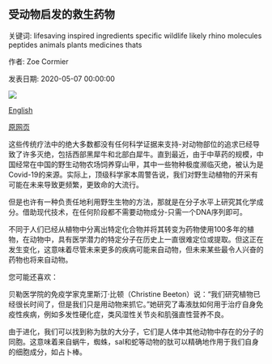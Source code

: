 ## 受动物启发的救生药物

关键词: lifesaving inspired ingredients specific wildlife likely rhino molecules peptides animals plants medicines thats

作者: Zoe Cormier

发表日期: 2020-05-07 00:00:00

![](https://ichef.bbci.co.uk/wwfeatures/live/624_351/images/live/p0/8c/kz/p08ckzr6.jpg)

[English](The%20life-saving%20medicines%20inspired%20by%20animals.md)

[原网页](https://www.bbc.com/future/article/20200507-medicines-and-drugs-from-animals-venom)

这些传统疗法中的绝大多数都没有任何科学证据来支持-对动物部位的追求已经导致了许多灭绝，包括西部黑犀牛和北部白犀牛。直到最近，由于中草药的规模，中国经常在中国的野生动物农场饲养穿山甲，其中一些物种极度濒临灭绝，被认为是Covid-19的来源。实际上，顶级科学家本周警告说，我们对野生动植物的开采有可能在未来导致更频繁，更致命的大流行。

但是也许有一种负责任地利用野生生物的方法，那就是在分子水平上研究其化学成分。借助现代技术，在任何阶段都不需要动物成分-只需一个DNA序列即可。

不同于人们已经从植物中分离出特定化合物并将其转变为药物使用100多年的植物，在动物中，具有医学潜力的特定分子在历史上一直很难定位或提取。但这正在发生变化，这意味着尽管未来更多的疾病可能来自动物，但未来某些最令人兴奋的药物也将来自动物。

您可能还喜欢：

贝勒医学院的免疫学家克里斯汀·比顿（Christine Beeton）说：“我们研究植物已经很长时间了，但是我们只是用动物来抓它。”她研究了毒液肽如何用于治疗自身免疫性疾病，例如多发性硬化症，类风湿性关节炎和肌强直性营养不良。



由于进化，我们可以找到称为肽的大分子，它们是人体中其他动物中存在的分子的同胞。这意味着来自蜗牛，蜘蛛，sal和蛇等动物的肽可以精确地作用于我们自身的细胞成分，如占卜棒。